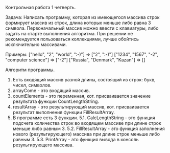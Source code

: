 Контрольная работа 1 четверть.

Задача: Написать программу, которая из имеющегося массива строк 
формирует массив из строк, длина которых меньше либо равна 3 символа. 
Первоначальный массив можно ввести с клавиатуры, 
либо задать на старте выполнения алгоритма. 
При решении не рекомендуется пользоваться коллекциями, 
лучше обойтись исключительно массивами.

Примеры:
["hello", "2", "world", ":-)"] => ["2", ":-)"]
["1234", "1567", "-2", "computer science"] => ["-2"] 
["Russia", "Denmark", "Kazan"] => []

Алгоритм программы.
1. Есть входящий массив разной длины, состоящий из строк: букв, чисел, символов.
2. arrayCome - это входящий массив.
3. countElements - это переменная, кот. присваивается значение результата функции CountLengthString.
4. resultArray - это результирующий массив, кот. присваивается результат выполнения функции FillResultArray.
5. В программе есть 3 функции. 
    5.1. CalcLengthString - это функция подсчета количества строк во входящем массиве при длине строк меньше либо равным 3.
    5.2. FillResultArray - это функция заполнения нового (результирующего) массива при длине строк меньше либо равным 3.
    5.3. PrintArray - это функция вывода в консоль результирующего массива. 
